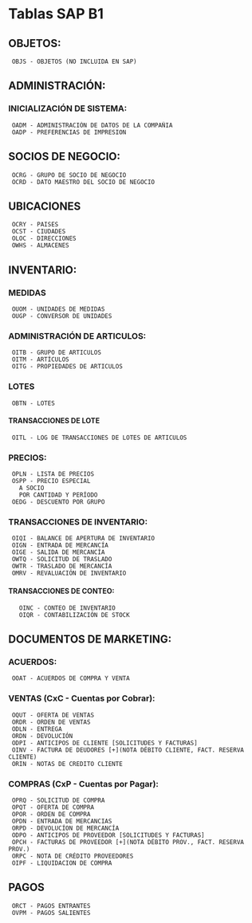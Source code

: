 # Tablas SAP B1
## OBJETOS:
     OBJS - OBJETOS (NO INCLUIDA EN SAP)

## ADMINISTRACIÓN:
### INICIALIZACIÓN DE SISTEMA:
     OADM - ADMINISTRACIÓN DE DATOS DE LA COMPAÑIA
     OADP - PREFERENCIAS DE IMPRESION


## SOCIOS DE NEGOCIO:
     OCRG - GRUPO DE SOCIO DE NEGOCIO
     OCRD - DATO MAESTRO DEL SOCIO DE NEGOCIO


## UBICACIONES
     OCRY - PAISES
     OCST - CIUDADES
     OLOC - DIRECCIONES
     OWHS - ALMACENES


## INVENTARIO:
### MEDIDAS
     OUOM - UNIDADES DE MEDIDAS
     OUGP - CONVERSOR DE UNIDADES
### ADMINISTRACIÓN DE ARTICULOS:
     OITB - GRUPO DE ARTICULOS
     OITM - ARTÍCULOS
     OITG - PROPIEDADES DE ARTICULOS
### LOTES
     OBTN - LOTES
#### TRANSACCIONES DE LOTE
     OITL - LOG DE TRANSACCIONES DE LOTES DE ARTICULOS
### PRECIOS:
     OPLN - LISTA DE PRECIOS
     OSPP - PRECIO ESPECIAL 
       A SOCIO
       POR CANTIDAD Y PERÍODO
     OEDG - DESCUENTO POR GRUPO
### TRANSACCIONES DE INVENTARIO:
     OIQI - BALANCE DE APERTURA DE INVENTARIO
     OIGN - ENTRADA DE MERCANCÍA
     OIGE - SALIDA DE MERCANCÍA
     OWTQ - SOLICITUD DE TRASLADO
     OWTR - TRASLADO DE MERCANCÍA
     OMRV - REVALUACIÓN DE INVENTARIO
#### TRANSACCIONES DE CONTEO:
       OINC - CONTEO DE INVENTARIO
       OIQR - CONTABILIZACIÓN DE STOCK


## DOCUMENTOS DE MARKETING:
### ACUERDOS:
     OOAT - ACUERDOS DE COMPRA Y VENTA
### VENTAS (CxC - Cuentas por Cobrar):
     OQUT - OFERTA DE VENTAS
     ORDR - ORDEN DE VENTAS
     ODLN - ENTREGA
     ORDN - DEVOLUCIÓN
     ODPI - ANTICIPOS DE CLIENTE [SOLICITUDES Y FACTURAS]
     OINV - FACTURA DE DEUDORES [+](NOTA DÉBITO CLIENTE, FACT. RESERVA CLIENTE)
     ORIN - NOTAS DE CREDITO CLIENTE
### COMPRAS (CxP - Cuentas por Pagar):
     OPRQ - SOLICITUD DE COMPRA
     OPQT - OFERTA DE COMPRA
     OPOR - ORDEN DE COMPRA
     OPDN - ENTRADA DE MERCANCIAS
     ORPD - DEVOLUCÍON DE MERCANCÍA
     ODPO - ANTICIPOS DE PROVEEDOR [SOLICITUDES Y FACTURAS]
     OPCH - FACTURAS DE PROVEEDOR [+](NOTA DÉBITO PROV., FACT. RESERVA PROV.)
     ORPC - NOTA DE CRÉDITO PROVEEDORES
     OIPF - LIQUIDACION DE COMPRA


## PAGOS
     ORCT - PAGOS ENTRANTES
     OVPM - PAGOS SALIENTES